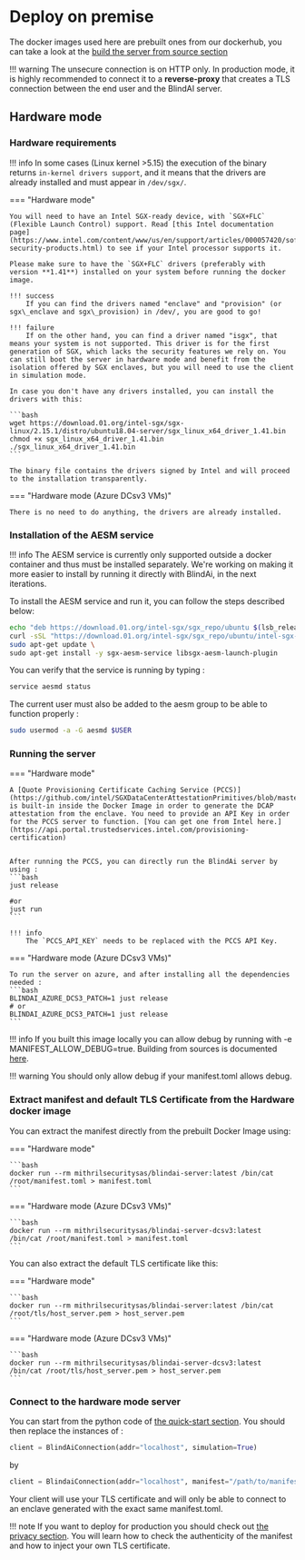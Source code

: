 # Deploy on premise

The docker images used here are prebuilt ones from our dockerhub, you can take a look at the [build the server from source section]('build-from-sources/server.md')

!!! warning
    The unsecure connection is on HTTP only. In production mode, it is highly recommended to connect it to a **reverse-proxy** that creates a TLS connection between the end user and the BlindAI server.  

<!-- ## Simulation mode

This section explains how to work with the simulation mode. This simulates Intel SGX in software and enables you to run this on any hardware you want.

Launch the server using the simulation docker image:

```bash
docker run -it \
    -p 50051:50051 \
    -p 50052:50052 \ 
    mithrilsecuritysas/blindai-server-sim:latest # make sure the ports 50051 and 50052 are available.
```

!!! warning
    Please keep in mind that this image is not secure, since it simulates Intel SGX in software. It is lighter than hardware mode, and should not be used in production. -->

## Hardware mode

### Hardware requirements

!!! info 
    In some cases (Linux kernel >5.15) the execution of the binary returns `in-kernel drivers support`, and it means that the drivers are already installed and must appear in `/dev/sgx/`. 


=== "Hardware mode"


    You will need to have an Intel SGX-ready device, with `SGX+FLC` (Flexible Launch Control) support. Read [this Intel documentation page](https://www.intel.com/content/www/us/en/support/articles/000057420/software/intel-security-products.html) to see if your Intel processor supports it.

    Please make sure to have the `SGX+FLC` drivers (preferably with version **1.41**) installed on your system before running the docker image.

    !!! success
        If you can find the drivers named "enclave" and "provision" (or sgx\_enclave and sgx\_provision) in /dev/, you are good to go!

    !!! failure
        If on the other hand, you can find a driver named "isgx", that means your system is not supported. This driver is for the first generation of SGX, which lacks the security features we rely on. You can still boot the server in hardware mode and benefit from the isolation offered by SGX enclaves, but you will need to use the client in simulation mode.

    In case you don't have any drivers installed, you can install the drivers with this:

    ```bash
    wget https://download.01.org/intel-sgx/sgx-linux/2.15.1/distro/ubuntu18.04-server/sgx_linux_x64_driver_1.41.bin
    chmod +x sgx_linux_x64_driver_1.41.bin
    ./sgx_linux_x64_driver_1.41.bin
    ```

    The binary file contains the drivers signed by Intel and will proceed to the installation transparently.



=== "Hardware mode (Azure DCsv3 VMs)"

    There is no need to do anything, the drivers are already installed.


### Installation of the AESM service

!!! info
    The AESM service is currently only supported outside a docker container and thus must be installed separately. We're working on making it more easier to install by running it directly with BlindAi, in the next iterations. 

To install the AESM service and run it, you can follow the steps described below: 

```bash
echo "deb https://download.01.org/intel-sgx/sgx_repo/ubuntu $(lsb_release -cs) main" | sudo tee -a /etc/apt/sources.list.d/intel-sgx.list >/dev/null \ 
curl -sSL "https://download.01.org/intel-sgx/sgx_repo/ubuntu/intel-sgx-deb.key" | sudo apt-key add -
sudo apt-get update \
sudo apt-get install -y sgx-aesm-service libsgx-aesm-launch-plugin
```
You can verify that the service is running by typing :
```bash
service aesmd status
```
The current user must also be added to the aesm group to be able to function properly : 
```bash
sudo usermod -a -G aesmd $USER
```

### Running the server

=== "Hardware mode"

    A [Quote Provisioning Certificate Caching Service (PCCS)](https://github.com/intel/SGXDataCenterAttestationPrimitives/blob/master/QuoteGeneration/pccs/README.md) is built-in inside the Docker Image in order to generate the DCAP attestation from the enclave. You need to provide an API Key in order for the PCCS server to function. [You can get one from Intel here.](https://api.portal.trustedservices.intel.com/provisioning-certification)


    After running the PCCS, you can directly run the BlindAi server by using : 
    ```bash
    just release 

    #or 
    just run 
    ```

    !!! info
        The `PCCS_API_KEY` needs to be replaced with the PCCS API Key.

=== "Hardware mode (Azure DCsv3 VMs)"

    To run the server on azure, and after installing all the dependencies needed :
    ```bash
    BLINDAI_AZURE_DCS3_PATCH=1 just release 
    # or 
    BLINDAI_AZURE_DCS3_PATCH=1 just release 
    ```


!!! info
    If you built this image locally you can allow debug by running with -e MANIFEST_ALLOW_DEBUG=true. Building from sources is documented [here](advanced/build-from-sources/server.md).

!!! warning
    You should only allow debug if your manifest.toml allows debug.

### Extract manifest and default TLS Certificate from the Hardware docker image

You can extract the manifest directly from the prebuilt Docker Image using:

=== "Hardware mode"

    ```bash
    docker run --rm mithrilsecuritysas/blindai-server:latest /bin/cat /root/manifest.toml > manifest.toml
    ```

=== "Hardware mode (Azure DCsv3 VMs)"

    ```bash
    docker run --rm mithrilsecuritysas/blindai-server-dcsv3:latest /bin/cat /root/manifest.toml > manifest.toml
    ```

You can also extract the default TLS certificate like this:

=== "Hardware mode"

    ```bash
    docker run --rm mithrilsecuritysas/blindai-server:latest /bin/cat /root/tls/host_server.pem > host_server.pem
    ```

=== "Hardware mode (Azure DCsv3 VMs)"

    ```bash
    docker run --rm mithrilsecuritysas/blindai-server-dcsv3:latest /bin/cat /root/tls/host_server.pem > host_server.pem
    ```

### Connect to the hardware mode server

You can start from the python code of [the quick-start section](../index.md). You should then replace the instances of :
```py
client = BlindAiConnection(addr="localhost", simulation=True)
```

by

```py
client = BlindaiConnection(addr="localhost", manifest="/path/to/manifest.toml")
```

Your client will use your TLS certificate and will only be able to connect to an enclave generated with the exact same manifest.toml.

!!! note
    If you want to deploy for production you should check out [the privacy section](main-concepts/privacy.md). You will learn how to check the authenticity of the manifest and how to inject your own TLS certificate.